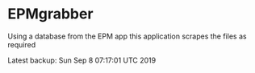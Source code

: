 # EPMgrabber
Using a database from the EPM app this application scrapes the files as required


Latest backup: Sun Sep 8 07:17:01 UTC 2019

